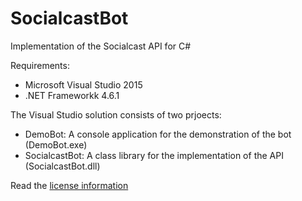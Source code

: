 # SocialcastBot
Implementation of the Socialcast API for C#

Requirements:
- Microsoft Visual Studio 2015
- .NET Frameworkk 4.6.1

The Visual Studio solution consists of two prjoects:
- DemoBot: A console application for the demonstration of the bot (DemoBot.exe)
- SocialcastBot: A class library for the implementation of the API (SocialcastBot.dll)

Read the [license information](LICENSE)
